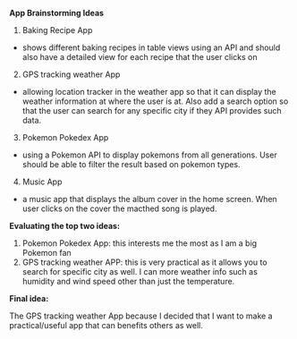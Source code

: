 **App Brainstorming Ideas**
1. Baking Recipe App
- shows different baking recipes in table views using an API and should also have a detailed view for each recipe that the user clicks on
2. GPS tracking weather App
- allowing location tracker in the weather app so that it can display the weather information at where the user is at. Also add a search option so that the user can search for any specific city if they API provides such data.
3. Pokemon Pokedex App
- using a Pokemon API to display pokemons from all generations. User should be able to filter the result based on pokemon types. 
4. Music App
- a music app that displays the album cover in the home screen. When user clicks on the cover the macthed song is played.


**Evaluating the top two ideas:**
1. Pokemon Pokedex App: this interests me the most as I am a big Pokemon fan
2. GPS tracking weather APP: this is very practical as it allows you to search for specific city as well. I can more weather info such as humidity and wind speed other than just the temperature.


**Final idea:**

The GPS tracking weather App because I decided that I want to make a practical/useful app that can benefits others as well. 